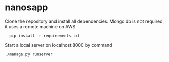 # nanosapp
Clone the repository and install all dependencies. Mongo db is not required, it uses a remote machine on AWS
```
  pip install -r requirements.txt
```
Start a local server on localhost:8000 by command
```
./manage.py runserver
```
